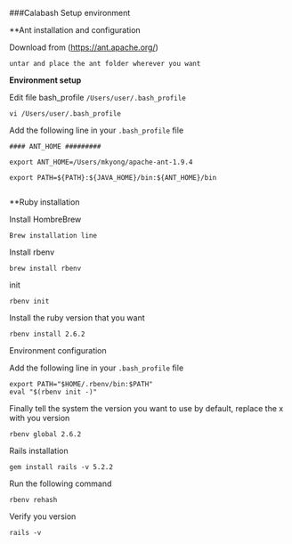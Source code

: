 ###Calabash Setup environment  

**Ant installation and configuration 

Download from (https://ant.apache.org/)

```
untar and place the ant folder wherever you want 

```

**Environment setup**


Edit file bash_profile `/Users/user/.bash_profile`

```
vi /Users/user/.bash_profile

```

Add the following line in your `.bash_profile` file 

```
#### ANT_HOME #########

export ANT_HOME=/Users/mkyong/apache-ant-1.9.4

export PATH=${PATH}:${JAVA_HOME}/bin:${ANT_HOME}/bin


```

**Ruby installation 

Install HombreBrew

```
Brew installation line 
```

Install rbenv

```
brew install rbenv
```

init

```
rbenv init
```
Install the ruby version that you want 

```
rbenv install 2.6.2
```
Environment configuration

Add the following line in your `.bash_profile` file 

```
export PATH="$HOME/.rbenv/bin:$PATH"
eval "$(rbenv init -)"
```

Finally tell the system the version you want to use by default, replace the x with you version 

```
rbenv global 2.6.2
```

Rails installation 

```
gem install rails -v 5.2.2
```

Run the following command 

```
rbenv rehash
```
Verify you version 

```
rails -v
```
